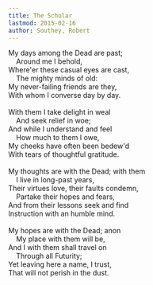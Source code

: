 ```yaml
---
title: The Scholar
lastmod: 2015-02-16
author: Southey, Robert
---
```

My days among the Dead are past;  
&nbsp;&nbsp;&nbsp; Around me I behold,  
Where'er these casual eyes are cast,  
&nbsp;&nbsp;&nbsp; The mighty minds of old:  
My never-failing friends are they,  
With whom I converse day by day.  
&nbsp;  
With them I take delight in weal  
&nbsp;&nbsp;&nbsp; And seek relief in woe;  
And while I understand and feel  
&nbsp;&nbsp;&nbsp; How much to them I owe,  
My cheeks have often been bedew'd  
With tears of thoughtful gratitude.  
&nbsp;  
My thoughts are with the Dead; with them  
&nbsp;&nbsp;&nbsp; I live in long-past years,  
Their virtues love, their faults condemn,  
&nbsp;&nbsp;&nbsp; Partake their hopes and fears,  
And from their lessons seek and find  
Instruction with an humble mind.  
&nbsp;  
My hopes are with the Dead; anon  
&nbsp;&nbsp;&nbsp; My place with them will be,  
And I with them shall travel on  
&nbsp;&nbsp;&nbsp; Through all Futurity;  
Yet leaving here a name, I trust,  
That will not perish in the dust.

